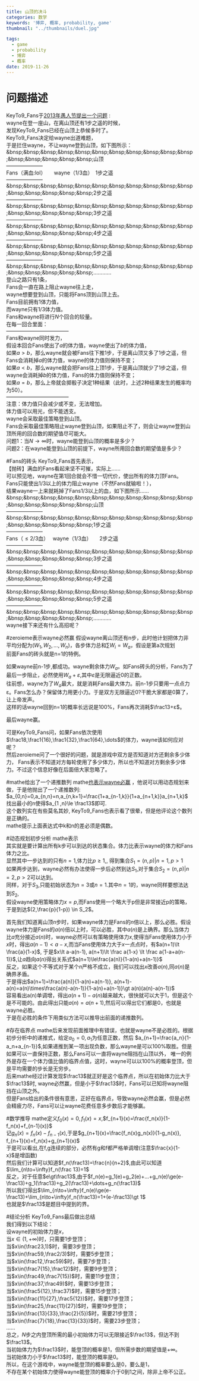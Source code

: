 ```yaml
---
title: 山顶的决斗
categories: 数学
keywords: '博弈, 概率, probability, game'
thumbnail: "../thumbnails/duel.jpg"

tags:
  - game
  - probability
  - 博弈
  - 概率
date: 2019-11-26
---
```


# 问题描述
KeyTo9\_Fans于[2013年愚人节提出一个问题](https://bbs.emath.ac.cn/thread-4968-1-1.html) :   
wayne在登一座山，在离山顶还有$1$步之遥的时候，  
发现KeyTo9\_Fans已经在山顶上恭候多时了。  
KeyTo9\_Fans决定给wayne出道难题，  
于是拦住wayne，不让wayne登到山顶，如下图所示：  
&bnsp;&bnsp;&bnsp;&bnsp;&bnsp;&bnsp;&bnsp;&bnsp;&bnsp;&bnsp;&bnsp;&bnsp;&bnsp;&bnsp;&bnsp;&bnsp;山顶  
———————  
Fans（满血:lol）  　
wayne（$1/3$血）　1步之遥  
———————  
&bnsp;&bnsp;&bnsp;&bnsp;&bnsp;&bnsp;&bnsp;&bnsp;&bnsp;&bnsp;&bnsp;&bnsp;&bnsp;&bnsp;&bnsp;&bnsp;2步之遥  
———————  
&bnsp;&bnsp;&bnsp;&bnsp;&bnsp;&bnsp;&bnsp;&bnsp;&bnsp;&bnsp;&bnsp;&bnsp;&bnsp;&bnsp;&bnsp;&bnsp;3步之遥  
———————  
&bnsp;&bnsp;&bnsp;&bnsp;&bnsp;&bnsp;&bnsp;&bnsp;&bnsp;&bnsp;&bnsp;&bnsp;&bnsp;&bnsp;&bnsp;&bnsp;4步之遥  
———————  
&bnsp;&bnsp;&bnsp;&bnsp;&bnsp;&bnsp;&bnsp;&bnsp;&bnsp;&bnsp;&bnsp;&bnsp;&bnsp;&bnsp;&bnsp;&bnsp;5步之遥  
———————  
&bnsp;&bnsp;&bnsp;&bnsp;&bnsp;&bnsp;&bnsp;&bnsp;&bnsp;&bnsp;&bnsp;&bnsp;&bnsp;&bnsp;&bnsp;&bnsp;…………  
登山之路只有$1$条，  
Fans会一直在路上阻止wayne往上走，  
wayne想要登到山顶，只能将Fans顶到山顶上去。  
Fans目前拥有$1$体力值，  
而wayne只有$1/3$体力值。  
Fans和wayne将进行$N$个回合的较量。  
在每一回合里面：  
————————————  
Fans和wayne同时发力，  
假设本回合Fans使出了$a$的体力值，wayne使出了$b$的体力值，  
如果$a>b$，那么wayne就会被Fans往下推$1$步，于是离山顶又多了$1$步之遥，但Fans会消耗掉$a$的体力值，wayne的体力值则保持不变；  
如果$a<b$，那么wayne就会把Fans往上顶$1$步，于是离山顶就少了$1$步之遥，但wayne会消耗掉$b$的体力值，Fans的体力值则保持不变；  
如果$a=b$，那么上帝就会掷骰子决定$1$种结果（此时，上述$2$种结果发生的概率均为$50%$）。  
————————————  
注意：体力值只会减少或不变，无法增加。  
体力值可以用光，但不能透支。  
wayne会采取最佳策略登到山顶。  
Fans会采取最佳策略阻止wayne登到山顶，如果阻止不了，则会让wayne登到山顶所用的回合数的期望值尽可能大。  
问题$1$：当$N\to\infty$时，wayne能登到山顶的概率是多少？  
问题$2$：在wayne能登到山顶的前提下，wayne所用回合数的期望值是多少？  

#Fans的砖头
KeyTo9\_Fans首先表示，  
【抛砖】满血的Fans看起来坚不可摧，实际上……  
可以预见地，wayne在第$1$回合就会不惜一切代价，使出所有的体力顶Fans。  
Fans只能使出$1/3$以上的体力阻止wayne（不然Fans就输啦！），  
结果wayne一上来就耗掉了Fans$1/3$以上的血，如下图所示……  
&bnsp;&bnsp;&bnsp;&bnsp;&bnsp;&bnsp;&bnsp;&bnsp;&bnsp;&bnsp;&bnsp;&bnsp;&bnsp;&bnsp;&bnsp;&bnsp;山顶  
———————  
&bnsp;&bnsp;&bnsp;&bnsp;&bnsp;&bnsp;&bnsp;&bnsp;&bnsp;&bnsp;&bnsp;&bnsp;&bnsp;&bnsp;&bnsp;&bnsp;1步之遥  
———————  
Fans（$\leq 2/3$血）　
wayne（$1/3$血）　　2步之遥  
———————  
&bnsp;&bnsp;&bnsp;&bnsp;&bnsp;&bnsp;&bnsp;&bnsp;&bnsp;&bnsp;&bnsp;&bnsp;&bnsp;&bnsp;&bnsp;&bnsp;3步之遥  
———————  
&bnsp;&bnsp;&bnsp;&bnsp;&bnsp;&bnsp;&bnsp;&bnsp;&bnsp;&bnsp;&bnsp;&bnsp;&bnsp;&bnsp;&bnsp;&bnsp;4步之遥  
———————  
&bnsp;&bnsp;&bnsp;&bnsp;&bnsp;&bnsp;&bnsp;&bnsp;&bnsp;&bnsp;&bnsp;&bnsp;&bnsp;&bnsp;&bnsp;&bnsp;5步之遥  
———————  
&bnsp;&bnsp;&bnsp;&bnsp;&bnsp;&bnsp;&bnsp;&bnsp;&bnsp;&bnsp;&bnsp;&bnsp;&bnsp;&bnsp;&bnsp;&bnsp;…………  
wayne接下来还有什么高招呢？  

#zeroieme表示wayne必然赢
假设wayne离山顶还有n步，此时他计划把体力非平均分配为$(W_1,W_2,\dots,W_n)$，各步体力总和$\sum W_i=W_a$，假设是第a次规划  
前面Fans的砖头就是n=1的特例。  

如果wayne前n-1步,都成功。wayne剩余体力$W_a$。如Fans砖头的分析，Fans为了最后一步阻止，必然使用$W_a+ε$,其中$ε$是无限逼近0的正数。  
往前想，wayne为了$W_a$最大，就是消耗Fans最大体力。前n-1步只要用一点点力ε。Fans怎么办？保留体力用更小力。于是双方无限逼近0?干脆大家都是0算了，让上帝发声。  
这样的话wayne回到n=1的概率长远说是100%，Fans再次消耗$\frac13+ε$。

最后wayne赢。

可是KeyTo9\_Fans问，如果Fans依次使用$\frac18,\frac1{16},\frac1{32},\frac1{64},\dots$的体力，wayne该如何应对呢？  
然后zeroieme问了一个很好的问题，就是游戏中双方是否知道对方还剩余多少体力， Fans表示不知道对方每轮使用了多少体力，所以也不知道对方剩余多少体力。不过这个信息好像在后面倍大家忽略了。

#mathe给出了一个递推数列
mathe[也表示wayne必赢](https://bbs.emath.ac.cn/forum.php?mod=redirect&goto=findpost&ptid=4968&pid=48483&fromuid=20) ，他说可以用动态规划来做，于是他抛出了一个递推数列:  
$a_{0,n}=0,a_{n,n}=n,a_{n,k+1}=\frac{1+a_{n-1,k}}{1+a_{n+1,k}}a_{n+1,k}$  
找出最小的n使得$a_{1 ,n}\le \frac13$即可.  
这个数列实在有些莫名其妙, KeyTo9\_Fans也表示看了很晕，但是他评论这个数列是正确的。  
mathe提示上面表达式中k和n的差必须是偶数。  

#动态规划初步分析
mathe表示  
其实就是要计算出所有k步可以到达的状态集合。体力比表示wayne的体力和Fans体力之比。  
显然其中一步达到的只有$n=1$,体力比$p\ge 1$,, 得到集合$S_1={(n,p)|n=1,p\gt 1}$    
如果两步达到，wayne必然有办法使得一步后必然到达$S_1$,对于集合$S_2={(n,p)|n=2,p\gt 2}$可以达到。  
同样，对于$S_3$,只能初始状态为$n=3$或$n=1$.其中$n=1$的，wayne同样要想法达到$S_2$,  
假设wayne使用策略体力$x=p$,而Fans使用一个略大于p但是非常接近p的策略，于是到达$(2,\frac{p}{1-p}) \in S_2$。  

首先我们知道离山顶$n$步时，如果wayne体力是Fans的$n$倍以上，那么必胜。假设wayne体力是Fans的$a(n)$倍以上时，可以必胜，其中$a(n)$是上确界。那么当体力比$a$充分接近$a(n)$时，wayne必然可以有策略使用体力$x$,使得当Fans使用体力小于$x$时，得出$a(n-1)\lt a-x$,而当Fans使用体力大于$x$一点点时，有$a(n+1)\lt \frac{a}{1-x}$,
于是$x\lt a-a(n-1), a(n+1)\lt \frac a{1-x} \lt \frac a{1-a+a(n-1)}$,让$a$趋向$a(n)$得出关系式$a(n+1)\le\frac{a(n)}{1-a(n)+a(n-1)}$  
反之，如果这个不等式对于某个$n$严格不成立，我们可以找出$x$改善$a(n)$,同$a(n)$是确界矛盾。  
于是得出$a(n+1)=\frac{a(n)}{1-a(n)+a(n-1)}, a(n+1)-a(n)=a(n)\times\frac{a(n)-a(n-1)}{1-a(n)+a(n-1)}\gt a(n)(a(n)-a(n-1))$  
容易看出a(n)单调增，得出$a(n+1)-a(n)$越来越大，很快就可以大于$1$，但是这个是不可能的。由此得出只能$a(n)=a(n+1)$,然后可以得出它们都是0，也就是wayne必胜。  
于是在必胜的条件下用类似方法可以推导出前面的递推数列。  

#存在临界点
mathe后来发现前面推理中有错误，也就是wayne不是必胜的。根据初步分析中的递推式，给定$a_0=0,a_1$为任意正数，然后
$a_{n+1}=\frac{a_n}{1-a_n+a_{n-1}}$,如果递推到某一项出现负数，那么wayne是可以100%取胜。但是如果可以一直保持正数，那么Fans可以一直将wayne阻挡在山顶以外，
唯一的例外是存在一个体力值比值的临界点值，这时，wayne可以以100%的概率登顶，但是平均需要的步长是无穷步。  
后来mathe经过计算发现$\frac13$就正好是这个临界点，所以在初始体力比大于$\frac13$时, wayne必然赢，但是小于$\frac13$时，Fans可以已知将wayne阻挡在山顶之外。  
但是Fans给出的条件很有意思，正好在临界点，导致wayne必然会赢，但是必然会精疲力尽，Fans可以让wayne花费任意多步数后才能够赢。  

#数学推导
mathe定义$f_0(x)=0,f_1(x)=x$,$f_{n+1}(x)=\frac{f_n(x)}{1-f_n(x)+f_{n-1}(x)}$  
记$g_n(x)=f_n(x)-f_{n-1}(x)$,于是$g_{n+1}(x)=\frac{f_n(x)g_n(x)}{1-g_n(x)}, f_{n+1}(x)=f_n(x)+g_{n+1}(x)$  
于是可以看出,在f,g连续的部分，必然有g和f都严格单调增(注意$\frac{x}{1-x}$是增函数)  
然后我们计算可以知道$f_n(\frac13)=\frac{n}{n+2}$,由此可以知道$\lim_{n\to+\infty}f_n(\frac 13)=1$  
反之，对于任意$e\gt\frac13$,由于$f_n(e)=g_1(e)+g_2(e)+...+g_n(e)\ge(e-\frac13)+g_1(\frac13)+g_2(\frac13)+\dots+g_n(\frac13)$  
所以我们得出$\lim_{n\to+\infty}f_n(e)\ge(e-\frac13)+\lim_{n\to+\infty}f_n(\frac13)=1+(e-\frac13)\gt 1$  
也就是$\frac13$是题目中提到的界。  

#结论分析
KeyTo9\_Fans最后做出总结  
我们得到以下结论：  
设wayne的初始体力是$x$，  
当$x\in(1,+\infty)$时，只需要$1$步登顶；  
当$x\in(\frac23,1)$时，需要$3$步登顶；  
当$x\in(\frac59,\frac2/3)$时，需要$5$步登顶；  
当$x\in(\frac12,\frac59)$时，需要$7$步登顶；  
当$x\in(\frac7{15},\frac12)$时，需要$9$步登顶；  
当$x\in(\frac49,\frac7{15})$时，需要$11$步登顶；  
当$x\in(\frac37,\frac49)$时，需要$13$步登顶；  
当$x\in(\frac5{12},\frac37)$时，需要$15$步登顶；  
当$x\in(\frac{11}{27},\frac5{12})$时，需要$17$步登顶；  
当$x\in(\frac25,\frac{11}{27})$时，需要$19$步登顶；  
当$x\in(\frac{13}{33},\frac{2}{5})$时，需要$21$步登顶；  
当$x\in(\frac{7}{18},\frac{13}{33})$时，需要$23$步登顶；  
……  
总之，$N$步之内登顶所需的最小初始体力可以无限接近$\frac13$，但达不到$\frac13$。  
当初始体力为$\frac13$时，能登顶的概率是$1$，但所需步数的期望值是$+\infty$。  
当初始体力小于$\frac13$时，能登顶的概率是$0$。  
所以，在这个游戏中，wayne能登顶的概率要么是$0$，要么是$1$，  
不存在某个初始体力使得wayne能登顶的概率介于$0$到$1$之间，除非上帝不公正。  




